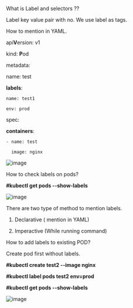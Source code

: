What is Label and selectors ??

Label key value pair with no. We use label as tags. 

How to mention in YAML.

api**V**ersion: v1

kind: **P**od

metadata:

  name: test
  
  **labels**:
  
    name: test1
    
    env: prod
    
spec:

  **containers**:
  
    - name: test
    
      image: nginx
      



![image](https://github.com/Khushang49/90DaysofKubernetes/assets/95266353/03572564-810b-404c-b519-292c884d94e2)


How to check labels on pods?

**#kubectl get pods --show-labels**

![image](https://github.com/Khushang49/90DaysofKubernetes/assets/95266353/10b434ea-d2e7-4570-bfd6-6c0ae13d37e2)

There are two type of method to mention labels.

1. Declarative  ( mention in YAML)

2. Imperactive  (While running command)

How to add labels to existing POD?

Create pod first without labels.

**#kubectl create test2 --image nginx**

**#kubectl label pods test2 env=prod**

**#kubectl get pods --show-labels**

![image](https://github.com/Khushang49/90DaysofKubernetes/assets/95266353/59dfc517-7b9c-4440-ad0a-54981fe99876)

